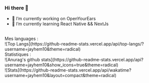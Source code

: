 ### Hi there 👋

<!--
**jayhem10/jayhem10** is a ✨ _special_ ✨ repository because its `README.md` (this file) appears on your GitHub profile.

Here are some ideas to get you started:
-->
- 🔭 I’m currently working on OpenYourEars
- 🌱 I’m currently learning React Native && NextJs

<!--
- 👯 I’m looking to collaborate on ...
- 🤔 I’m looking for help with ...
- 💬 Ask me about ...
- 📫 How to reach me: ...
- 😄 Pronouns: ...
- ⚡ Fun fact: ...
-->
<br />
Mes languages :
<br />
![Top Langs](https://github-readme-stats.vercel.app/api/top-langs/?username=jayhem10&theme=radical)
<br />
Statistiques :
<br />
![Anurag's github stats](https://github-readme-stats.vercel.app/api?username=jayhem10&show_icons=true&theme=radical)
<br />
![Stats](https://github-readme-stats.vercel.app/api/wakatime?username=jayhem10&layout=compact&theme=radical)
